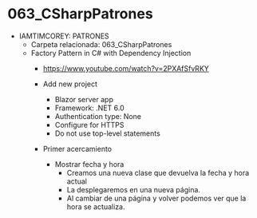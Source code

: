 # 063_CSharpPatrones

- IAMTIMCOREY: PATRONES
	- Carpeta relacionada: 063_CSharpPatrones
	- Factory Pattern in C# with Dependency Injection
		- https://www.youtube.com/watch?v=2PXAfSfvRKY
			
		- Add new project
			- Blazor server app
			- Framework: .NET 6.0
			- Authentication type: None
			- Configure for HTTPS
			- Do not use top-level statements
			
		- Primer acercamiento
			- Mostrar fecha y hora
				- Creamos una nueva clase que devuelva la fecha y hora actual
				- La desplegaremos en una nueva página.
				- Al cambiar de una página y volver podemos ver que la hora se actualiza.

